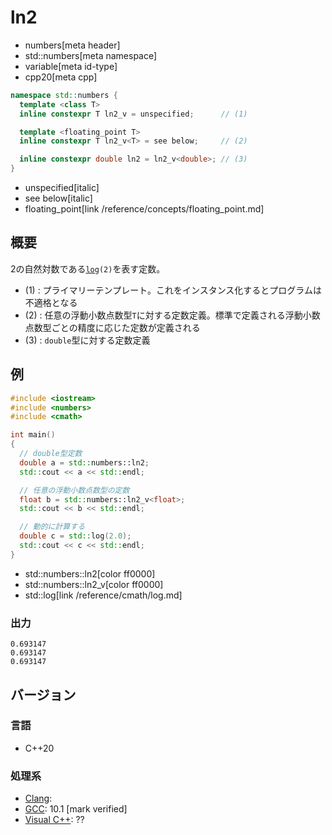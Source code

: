 # ln2
* numbers[meta header]
* std::numbers[meta namespace]
* variable[meta id-type]
* cpp20[meta cpp]

```cpp
namespace std::numbers {
  template <class T>
  inline constexpr T ln2_v = unspecified;      // (1)

  template <floating_point T>
  inline constexpr T ln2_v<T> = see below;     // (2)

  inline constexpr double ln2 = ln2_v<double>; // (3)
}
```
* unspecified[italic]
* see below[italic]
* floating_point[link /reference/concepts/floating_point.md]

## 概要
2の自然対数である[`log`](/reference/cmath/log.md)`(2)`を表す定数。

- (1) : プライマリーテンプレート。これをインスタンス化するとプログラムは不適格となる
- (2) : 任意の浮動小数点数型`T`に対する定数定義。標準で定義される浮動小数点数型ごとの精度に応じた定数が定義される
- (3) : `double`型に対する定数定義


## 例
```cpp example
#include <iostream>
#include <numbers>
#include <cmath>

int main()
{
  // double型定数
  double a = std::numbers::ln2;
  std::cout << a << std::endl;

  // 任意の浮動小数点数型の定数
  float b = std::numbers::ln2_v<float>;
  std::cout << b << std::endl;

  // 動的に計算する
  double c = std::log(2.0);
  std::cout << c << std::endl;
}
```
* std::numbers::ln2[color ff0000]
* std::numbers::ln2_v[color ff0000]
* std::log[link /reference/cmath/log.md]

### 出力
```
0.693147
0.693147
0.693147
```

## バージョン
### 言語
- C++20

### 処理系
- [Clang](/implementation.md#clang):
- [GCC](/implementation.md#gcc): 10.1 [mark verified]
- [Visual C++](/implementation.md#visual_cpp): ??
